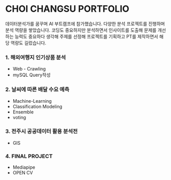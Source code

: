 # CHOI CHANGSU PORTFOLIO

 데이터분석가를 꿈꾸며 AI 부트캠프에 참가했습니다. 다양한 분석 프로젝트를 진행하며 분석 역량을 쌓았습니다.
코딩도 중요하지만 분석하면서 인사이트를 도출해 문제를 개선하는 능력도 중요하다 생각해 주제를 선정해 프로젝트를 기획하고 PT를 제작하면서 해당 역량도 길렀습니다.

### 1. 해외여행지 인기상품 분석
- Web - Crawling
- mySQL Query작성

### 2. 날씨에 따른 배달 수요 예측
- Machine-Learning
- Classification Modeling
- Ensemble
- voting

### 3. 전주시 공공데이터 활용 분석전
- GIS

### 4. FINAL PROJECT
- Mediapipe
- OPEN CV
